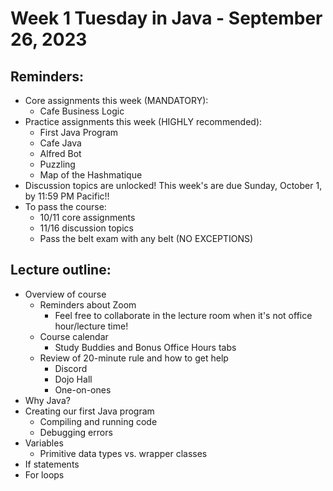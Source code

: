 # Week 1 Tuesday in Java - September 26, 2023

## Reminders:
- Core assignments this week (MANDATORY):
    - Cafe Business Logic
- Practice assignments this week (HIGHLY recommended):
    - First Java Program
    - Cafe Java
    - Alfred Bot
    - Puzzling
    - Map of the Hashmatique
- Discussion topics are unlocked!  This week's are due Sunday, October 1, by 11:59 PM Pacific!!
- To pass the course:
    - 10/11 core assignments
    - 11/16 discussion topics
    - Pass the belt exam with any belt (NO EXCEPTIONS)

## Lecture outline:
- Overview of course
    - Reminders about Zoom
        - Feel free to collaborate in the lecture room when it's not office hour/lecture time!
    - Course calendar
        - Study Buddies and Bonus Office Hours tabs
    - Review of 20-minute rule and how to get help
        - Discord
        - Dojo Hall
        - One-on-ones
- Why Java?
- Creating our first Java program
    - Compiling and running code
    - Debugging errors
- Variables
    - Primitive data types vs. wrapper classes
- If statements
- For loops